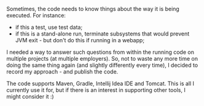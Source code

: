 Sometimes, the code needs to know things about the way it is being executed.
For instance:

- if this a test, use test data; 
- if this is a stand-alone run, terminate subsystems that would prevent JVM exit -
 but don't do this if running in a webapp;   

I needed a way to answer such questions from within the running code on multiple projects
(at multiple employers). So, not to waste any more time on doing the same thing again
(and slightly differently every time), I decided to record my approach - and publish
the code.

The code supports Maven, Gradle, Intellij Idea IDE and Tomcat.
This is all I currently use it for, but if there is an interest in supporting
other tools, I might consider it :)

